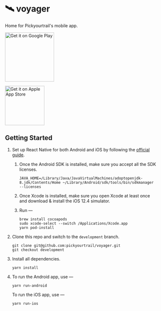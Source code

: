 # 🛰 voyager

Home for Pickyourtrail's mobile app.

<p float="left">
  <a href='https://play.google.com/store/apps/details?id=com.pickyourtrail&hl=en_IN&pcampaignid=pcampaignidMKT-Other-global-all-co-prtnr-py-PartBadge-Mar2515-1'><img alt='Get it on Google Play' src='https://play.google.com/intl/en_us/badges/static/images/badges/en_badge_web_generic.png' width='162'/></a>

<a href='https://apps.apple.com/us/app/pickyourtrail/id1400253672'><img alt='Get it on Apple App Store' src='https://developer.apple.com/app-store/marketing/guidelines/images/badge-example-preferred_2x.png' width='130'/></a>

</p>

## Getting Started

1. Set up React Native for both Android and iOS by following the [official guide](https://facebook.github.io/react-native/docs/getting-started.html).

   1. Once the Android SDK is installed, make sure you accept all the SDK licenses.

      ```
      JAVA_HOME=/Library/Java/JavaVirtualMachines/adoptopenjdk-8.jdk/Contents/Home ~/Library/Android/sdk/tools/bin/sdkmanager --licenses
      ```

   2. Once Xcode is installed, make sure you open Xcode at least once and download & install the iOS 12.4 simulator.

   3. Run —

      ```
      brew install cocoapods
      sudo xcode-select --switch /Applications/Xcode.app
      yarn pod-install
      ```

2. Clone this repo and switch to the `development` branch.

   ```
   git clone git@github.com:pickyourtrail/voyager.git
   git checkout development
   ```

3. Install all dependencies.

   ```
   yarn install
   ```

4. To run the Android app, use —

   ```
   yarn run-android
   ```

   To run the iOS app, use —

   ```
   yarn run-ios
   ```

